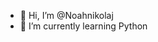 - 👋 Hi, I’m @Noahnikolaj
- 🌱 I’m currently learning Python

<!---
Noahnikolaj/Noahnikolaj is a ✨ special ✨ repository because its `README.md` (this file) appears on your GitHub profile.
You can click the Preview link to take a look at your changes.
--->
